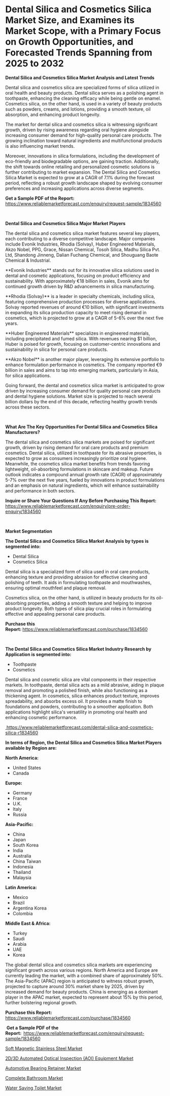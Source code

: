 <p><h1>Dental Silica and Cosmetics Silica Market Size, and Examines its Market Scope, with a Primary Focus on Growth Opportunities, and Forecasted Trends Spanning from 2025 to 2032</h1></p><p><strong>Dental Silica and Cosmetics Silica Market Analysis and Latest Trends</strong></p>
<p><p>Dental silica and cosmetics silica are specialized forms of silica utilized in oral health and beauty products. Dental silica serves as a polishing agent in toothpaste, enhancing the cleaning efficacy while being gentle on enamel. Cosmetics silica, on the other hand, is used in a variety of beauty products such as powders, creams, and lotions, providing a smooth texture, oil absorption, and enhancing product longevity.</p><p>The market for dental silica and cosmetics silica is witnessing significant growth, driven by rising awareness regarding oral hygiene alongside increasing consumer demand for high-quality personal care products. The growing inclination toward natural ingredients and multifunctional products is also influencing market trends. </p><p>Moreover, innovations in silica formulations, including the development of eco-friendly and biodegradable options, are gaining traction. Additionally, the shift towards online retailing and personalized cosmetic solutions is further contributing to market expansion. The Dental Silica and Cosmetics Silica Market is expected to grow at a CAGR of 7.1% during the forecast period, reflecting a robust growth landscape shaped by evolving consumer preferences and increasing applications across diverse segments.</p></p>
<p><strong>Get a Sample PDF of the Report:&nbsp;</strong> <a href="https://www.reliablemarketforecast.com/enquiry/request-sample/1834560?utm_campaign=2219&utm_medium=2&utm_source=Github&utm_content=ia&utm_term=03022025&utm_id=dental-silica-and-cosmetics-silica">https://www.reliablemarketforecast.com/enquiry/request-sample/1834560</a></p>
<p>&nbsp;</p>
<p><strong>Dental Silica and Cosmetics Silica Major Market Players</strong></p>
<p><p>The dental silica and cosmetics silica market features several key players, each contributing to a diverse competitive landscape. Major companies include Evonik Industries, Rhodia (Solvay), Huber Engineered Materials, Akzo Nobel, PPG, Grace, Nissan Chemical, Tosoh Silica, Madhu Silica Pvt. Ltd, Shandong Jinneng, Dalian Fuchang Chemical, and Shouguang Baote Chemical & Industrial.</p><p>**Evonik Industries** stands out for its innovative silica solutions used in dental and cosmetic applications, focusing on product efficiency and sustainability. With approximately €18 billion in sales, Evonik aims for continued growth driven by R&D advancements in silica manufacturing.</p><p>**Rhodia (Solvay)** is a leader in specialty chemicals, including silica, featuring comprehensive production processes for diverse applications. Solvay reported revenues of around €10 billion, with significant investments in expanding its silica production capacity to meet rising demand in cosmetics, which is projected to grow at a CAGR of 5-6% over the next five years.</p><p>**Huber Engineered Materials** specializes in engineered materials, including precipitated and fumed silica. With revenues nearing $1 billion, Huber is poised for growth, focusing on customer-centric innovations and sustainability in silica for personal care products.</p><p>**Akzo Nobel** is another major player, leveraging its extensive portfolio to enhance formulation performance in cosmetics. The company reported €9 billion in sales and aims to tap into emerging markets, particularly in Asia, for silica applications.</p><p>Going forward, the dental and cosmetics silica market is anticipated to grow driven by increasing consumer demand for quality personal care products and dental hygiene solutions. Market size is projected to reach several billion dollars by the end of this decade, reflecting healthy growth trends across these sectors.</p></p>
<p>&nbsp;</p>
<p><strong>What Are The Key Opportunities For Dental Silica and Cosmetics Silica Manufacturers?</strong></p>
<p><p>The dental silica and cosmetics silica markets are poised for significant growth, driven by rising demand for oral care products and premium cosmetics. Dental silica, utilized in toothpaste for its abrasive properties, is expected to grow as consumers increasingly prioritize oral hygiene. Meanwhile, the cosmetics silica market benefits from trends favoring lightweight, oil-absorbing formulations in skincare and makeup. Future outlook indicates a compound annual growth rate (CAGR) of approximately 5-7% over the next five years, fueled by innovations in product formulations and an emphasis on natural ingredients, which will enhance sustainability and performance in both sectors.</p></p>
<p><strong>Inquire or Share Your Questions If Any Before Purchasing This Report:</strong> <a href="https://www.reliablemarketforecast.com/enquiry/pre-order-enquiry/1834560?utm_campaign=2219&utm_medium=2&utm_source=Github&utm_content=ia&utm_term=03022025&utm_id=dental-silica-and-cosmetics-silica">https://www.reliablemarketforecast.com/enquiry/pre-order-enquiry/1834560</a></p>
<p>&nbsp;</p>
<p><strong>Market Segmentation</strong></p>
<p><strong>The Dental Silica and Cosmetics Silica Market Analysis by types is segmented into:</strong></p>
<p><ul><li>Dental Silica</li><li>Cosmetics Silica</li></ul></p>
<p><p>Dental silica is a specialized form of silica used in oral care products, enhancing texture and providing abrasion for effective cleaning and polishing of teeth. It aids in formulating toothpaste and mouthwashes, ensuring optimal mouthfeel and plaque removal.</p><p>Cosmetics silica, on the other hand, is utilized in beauty products for its oil-absorbing properties, adding a smooth texture and helping to improve product longevity. Both types of silica play crucial roles in formulating effective and appealing personal care products.</p></p>
<p><strong>Purchase this Report:&nbsp;</strong><a href="https://www.reliablemarketforecast.com/purchase/1834560?utm_campaign=2219&utm_medium=2&utm_source=Github&utm_content=ia&utm_term=03022025&utm_id=dental-silica-and-cosmetics-silica">https://www.reliablemarketforecast.com/purchase/1834560</a></p>
<p>&nbsp;</p>
<p><strong>The Dental Silica and Cosmetics Silica Market Industry Research by Application is segmented into:</strong></p>
<p><ul><li>Toothpaste</li><li>Cosmetics</li></ul></p>
<p><p>Dental silica and cosmetic silica are vital components in their respective markets. In toothpaste, dental silica acts as a mild abrasive, aiding in plaque removal and promoting a polished finish, while also functioning as a thickening agent. In cosmetics, silica enhances product texture, improves spreadability, and absorbs excess oil. It provides a matte finish to foundations and powders, contributing to a smoother application. Both applications highlight silica's versatility in promoting oral health and enhancing cosmetic performance.</p></p>
<p><a href="https://www.reliablemarketforecast.com/dental-silica-and-cosmetics-silica-r1834560?utm_campaign=2219&utm_medium=2&utm_source=Github&utm_content=ia&utm_term=03022025&utm_id=dental-silica-and-cosmetics-silica">&nbsp;https://www.reliablemarketforecast.com/dental-silica-and-cosmetics-silica-r1834560</a></p>
<p><strong>In terms of Region, the Dental Silica and Cosmetics Silica Market Players available by Region are:</strong></p>
<p>
    <p> <strong> North America: </strong>
        <ul>
            <li>United States</li>
            <li>Canada</li>
        </ul>
        </p> 
    <p> <strong> Europe: </strong>
        <ul>
            <li>Germany</li>
            <li>France</li>
            <li>U.K.</li>
            <li>Italy</li>
            <li>Russia</li>
        </ul>
        </p> 
    <p> <strong> Asia-Pacific: </strong>
        <ul>
            <li>China</li>
            <li>Japan</li>
            <li>South Korea</li>
            <li>India</li>
            <li>Australia</li>
            <li>China Taiwan</li>
            <li>Indonesia</li>
            <li>Thailand</li>
            <li>Malaysia</li>
        </ul>
        </p> 
    <p> <strong> Latin America: </strong>
        <ul>
            <li>Mexico</li>
            <li>Brazil</li>
            <li>Argentina Korea</li>
            <li>Colombia</li>
        </ul>
        </p> 
    <p> <strong> Middle East & Africa: </strong>
        <ul>
            <li>Turkey</li>
            <li>Saudi</li>
            <li>Arabia</li>
            <li>UAE</li>
            <li>Korea</li>
        </ul>
    </p>
    </p>
<p><p>The global dental silica and cosmetics silica markets are experiencing significant growth across various regions. North America and Europe are currently leading the market, with a combined share of approximately 50%. The Asia-Pacific (APAC) region is anticipated to witness robust growth, projected to capture around 30% market share by 2025, driven by increased demand for beauty products. China is emerging as a dominant player in the APAC market, expected to represent about 15% by this period, further bolstering regional growth.</p></p>
<p><strong>Purchase this Report: </strong><a href="https://www.reliablemarketforecast.com/purchase/1834560?utm_campaign=2219&utm_medium=2&utm_source=Github&utm_content=ia&utm_term=03022025&utm_id=dental-silica-and-cosmetics-silica">https://www.reliablemarketforecast.com/purchase/1834560</a></p>
<p>&nbsp;<strong>Get a Sample PDF of the Report:&nbsp;&nbsp;</strong><a href="https://www.reliablemarketforecast.com/enquiry/request-sample/1834560?utm_campaign=2219&utm_medium=2&utm_source=Github&utm_content=ia&utm_term=03022025&utm_id=dental-silica-and-cosmetics-silica">https://www.reliablemarketforecast.com/enquiry/request-sample/1834560</a></p>
<p><strong></strong></p>
<p><p><a href="https://github.com/rosamariarocque98/Market-Research-Report-List-1/blob/main/soft-magnetic-stainless-steel-market.md?utm_campaign=2219&utm_medium=2&utm_source=Github&utm_content=ia&utm_term=03022025&utm_id=dental-silica-and-cosmetics-silica">Soft Magnetic Stainless Steel Market</a></p><p><a href="https://www.linkedin.com/pulse/based-recent-analysis-2d3d-automated-optical-inspection-aoi-kxsgf?utm_campaign=2219&utm_medium=2&utm_source=Github&utm_content=ia&utm_term=03022025&utm_id=dental-silica-and-cosmetics-silica">2D/3D Automated Optical Inspection (AOI) Equipment Market</a></p><p><a href="https://www.linkedin.com/pulse/automotive-bearing-retainer-market-research-report-growth-gfvwf?utm_campaign=2219&utm_medium=2&utm_source=Github&utm_content=ia&utm_term=03022025&utm_id=dental-silica-and-cosmetics-silica">Automotive Bearing Retainer Market</a></p><p><a href="https://www.linkedin.com/pulse/market-insights-complete-bathroom-sector-2025-2032-expected-aiqnf?utm_campaign=2219&utm_medium=2&utm_source=Github&utm_content=ia&utm_term=03022025&utm_id=dental-silica-and-cosmetics-silica">Complete Bathroom Market</a></p><p><a href="https://www.linkedin.com/pulse/latest-market-research-indicates-rapid-growth-water-saving-bywlc?utm_campaign=2219&utm_medium=2&utm_source=Github&utm_content=ia&utm_term=03022025&utm_id=dental-silica-and-cosmetics-silica">Water Saving Toilet Market</a></p></p>